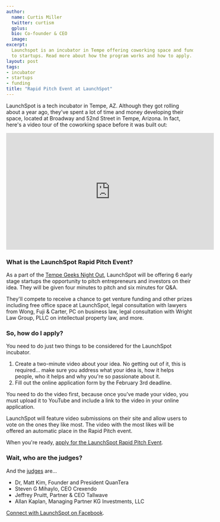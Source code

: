 ```yaml
---
author:
  name: Curtis Miller
  twitter: curtism
  gplus:
  bio: Co-founder & CEO
  image:
excerpt:
  Launchspot is an incubator in Tempe offering coworking space and funding
  to startups. Read more about how the program works and how to apply.
layout: post
tags:
- incubator
- startups
- funding
title: "Rapid Pitch Event at LaunchSpot"
---
```


LaunchSpot is a tech incubator in Tempe, AZ. Although they got rolling about a year ago, they've spent a lot of time and money developing their space, located at Broadway and 52nd Street in Tempe, Arizona. In fact, here's a video tour of the coworking space before it was built out:
<iframe width="560" height="315" src="http://www.youtube.com/embed/FjUTyUsubk4" frameborder="0" allowfullscreen></iframe>

### What is the LaunchSpot Rapid Pitch Event?

As a part of the [Tempe Geeks Night Out](http://www.tempe.gov/business/scitechfest/), LaunchSpot will be offering 6 early stage startups the opportunity to pitch entrepreneurs and investors on their idea. They will be given four minutes to pitch and six minutes for Q&A.

They'll compete to receive a chance to get venture funding and other prizes including free office space at LaunchSpot, legal consultation with lawyers from Wong, Fuji & Carter, PC on business law, legal consultation with Wright Law Group, PLLC on intellectual property law, and more.

### So, how do I apply?

You need to do just two things to be considered for the LaunchSpot incubator.

1. Create a two-minute video about your idea. No getting out of it, this is required&hellip; make sure you address what your idea is, how it helps people, who it helps and why you're so passionate about it.
1. Fill out the online application form by the February 3rd deadline.

You need to do the video first, because once you've made your video, you must upload it to YouTube and include a link to the video in your online application.

LaunchSpot will feature video submissions on their site and allow users to vote on the ones they like most. The video with the most likes will be offered an automatic place in the Rapid Pitch event.

When you're ready, [apply for the LaunchSpot Rapid Pitch Event](http://rapidpitch.launchspot.com/entry-form/).

### Wait, who are the judges?

And the [judges](http://rapidpitch.launchspot.com/judges/) are...

*   Dr, Matt Kim, Founder and President QuanTera
*   Steven G Mihaylo, CEO Crexendo
*   Jeffrey Pruitt, Partner & CEO Tallwave
*   Allan Kaplan, Managing Partner KG Investments, LLC

[Connect with LaunchSpot on Facebook](http://www.facebook.com/LaunchSpot).
